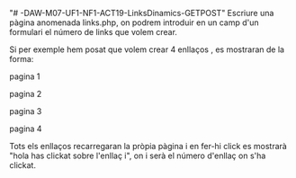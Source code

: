 "# -DAW-M07-UF1-NF1-ACT19-LinksDinamics-GETPOST" 
Escriure una pàgina anomenada links.php, on podrem introduir en un camp d'un formulari el número de links que volem crear.

Si per exemple hem posat que volem crear 4 enllaços , es mostraran de la forma:

pagina 1

pagina 2

pagina 3

pagina 4

Tots els enllaços recarregaran la pròpia pàgina i en fer-hi click es mostrarà "hola has clickat sobre l'enllaç i", on i serà el número d'enllaç on s'ha clickat.
